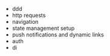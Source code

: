 - ddd
- http requests
- navigation
- state management setup
- push notifications and dynamic links
- auth
- di
